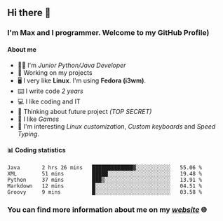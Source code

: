 ## Hi there 👋
### I'm Max and I programmer. Welcome to my GitHub Profile)

#### **About me**
- 👨‍💻 I'm _Junior Python/Java Developer_
- 📁 Working on my projects
- 🖥️ I very like **Linux**. I'm using **Fedora (i3wm)**.
- ⌨️ I write code _2 years_
- 💻 I like coding and IT
- 📃 Thinking about future project _(TOP SECRET)_
- 👾 I like _Games_
- 👀 I'm interesting _Linux customization_, _Custom keyboards_ and _Speed Typing_.

#### 📊 **Coding statistics**
<!--START_SECTION:waka-->
```text
Java       2 hrs 26 mins   █████████████▓░░░░░░░░░░░   55.06 % 
XML        51 mins         █████░░░░░░░░░░░░░░░░░░░░   19.48 % 
Python     37 mins         ███▒░░░░░░░░░░░░░░░░░░░░░   13.91 % 
Markdown   12 mins         █░░░░░░░░░░░░░░░░░░░░░░░░   04.51 % 
Groovy     9 mins          █░░░░░░░░░░░░░░░░░░░░░░░░   03.58 % 
```
<!--END_SECTION:waka-->

### **You can find more information about me on my _[website](https://merive.herokuapp.com/)_ 🌐**
